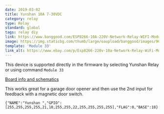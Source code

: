 ```yaml
---
date: 2019-03-02
title: Yunshan 10A 7-30VDC
category: relay
type: Relay
standard: global
tags: relay diy
link: https://www.banggood.com/ESP8266-10A-220V-Network-Relay-WIFI-Module-Input-DC-7V30V-p-1089200.html
image: https://img.staticbg.com/thumb/large/oaupload/banggood/images/9C/4F/be1cc42e-0a08-4a00-b097-8c001600f677.JPG
template: 'Module 33'
link_alt: https://www.ebay.com/p/Esp8266-220v-10a-Network-Relay-WiFi-Module/1369583381
---
```

This device is supported directly in the firmware by selecting Yunshan Relay or using command `Module 33`

[Board info and schematics](https://ucexperiment.wordpress.com/2016/12/18/yunshan-esp8266-250v-15a-acdc-network-wifi-relay-module/)

This works great for a garage door opener and then use the 2nd input for feedback with a magnetic door switch.

```
{"NAME":"Yunshan ","GPIO":[255,255,255,255,21,10,255,255,22,255,255,255,255],"FLAG":0,"BASE":18}
```

